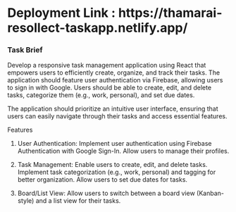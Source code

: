 <h1>Deployment Link : https://thamarai-resollect-taskapp.netlify.app/ </h1>
<h3>Task Brief</h3>
Develop a responsive task management application using React that empowers users to efficiently create, organize, and track their tasks. The application should feature user authentication via Firebase, allowing users to sign in with Google. Users should be able to create, edit, and delete tasks, categorize them (e.g., work, personal), and set due dates.

The application should prioritize an intuitive user interface, ensuring that users can easily navigate through their tasks and access essential features.

Features
1. User Authentication:
Implement user authentication using Firebase Authentication with Google Sign-In.
Allow users to manage their profiles.

2. Task Management:
Enable users to create, edit, and delete tasks.
Implement task categorization (e.g., work, personal) and tagging for better organization.
Allow users to set due dates for tasks.

3. Board/List View:
Allow users to switch between a board view (Kanban-style) and a list view for their tasks.
